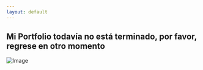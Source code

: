 ```yaml
---
layout: default
---
```


## Mi Portfolio todavía no está terminado, por favor, regrese en otro momento

![Image](https://i2.wp.com/lamountaincoaching.com/wp-content/uploads/2014/08/Under-Construction-Success-Image.jpg?fit=799%2C599&ssl=1)

